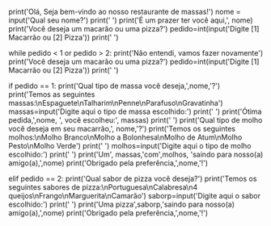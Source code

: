 print('Olá, Seja bem-vindo ao nosso restaurante de massas!')
nome = input('Qual seu nome?')
print(' ')
print('É um prazer ter você aqui,', nome)
print('Você deseja um macarão ou uma pizza?')
pedido=int(input('Digite [1] Macarrão ou [2] Pizza'))
print(' ')

while pedido < 1 or pedido > 2:
    print('Não entendi, vamos fazer novamente')
    print('Você deseja um macarão ou uma pizza?')
    pedido=int(input('Digite [1] Macarrão ou [2] Pizza'))
    print(' ')

if pedido == 1:
    print('Qual tipo de massa você deseja,',nome,'?')
    print('Temos as seguintes massas:\nEspaguete\nTalharim\nPenne\nParafuso\nGravatinha')
    massas=input('Digite aqui o tipo de massa escolhido:')
    print(' ')
    print('Ótima pedida,',nome, ', você escolheu:', massas)
    print(' ')
    print('Qual tipo de molho você deseja em seu macarrão,', nome,'?')
    print('Temos os seguintes molhos:\nMolho Branco\nMolho a Bolonhesa\nMolho de Atum\nMolho Pesto\nMolho Verde')
    print(' ')
    molhos=input('Digite aqui o tipo de molho escolhido:')
    print(' ')
    print('Um', massas,'com',molhos, 'saindo para nosso(a) amigo(a),',nome)
    print('Obrigado pela preferência,',nome,'!')

elif pedido == 2:
    print('Qual sabor de pizza você deseja?')
    print('Temos os seguintes sabores de pizza:\nPortuguesa\nCalabresa\n4 queijos\nFrango\nMarguerita\nCamarão')
    saborp=input('Digite aqui o sabor escolhido:')
    print(' ')
    print('Uma pizza',saborp,'saindo para nosso(a) amigo(a),',nome)
    print('Obrigado pela preferência,',nome,'!')
